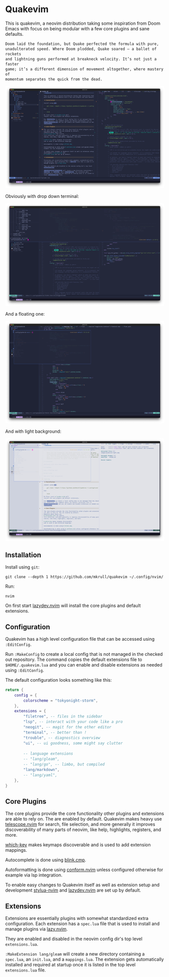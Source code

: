 # Quakevim

This is quakevim, a neovim distribution taking some inspiration from Doom Emacs
with focus on being modular with a few core plugins and sane defaults.

    Doom laid the foundation, but Quake perfected the formula with pure,
    unadulterated speed. Where Doom plodded, Quake soared — a ballet of rockets
    and lightning guns performed at breakneck velocity. It’s not just a faster
    game; it’s a different dimension of movement altogether, where mastery of
    momentum separates the quick from the dead.

![screenshot](images/quakevim.png)

Obviously with drop down terminal:

![dropdown](images/quakevim-dropdown.png)

And a floating one:

![half-life](images/quakevim-float.png)

And with light background:

![light-bg](images/quakevim-light.png)

## Installation

Install using `git`:

    git clone --depth 1 https://github.com/mkrull/quakevim ~/.config/nvim/

Run:

    nvim

On first start [lazydev.nvim](https://github.com/folke/lazydev.nvim) will
install the core plugins and default extensions.

## Configuration

Quakevim has a high level configuration file that can be accessed using
`:EditConfig`.

Run `:MakeConfig` to create a local config that is not managed in the checked
out repository. The command copies the default extensions file to
`$HOME/.quakevim.lua` and you can enable and disable extensions as needed using
`:EditConfig`.

The default configuration looks something like this:

```lua
return {
    config = {
        colorscheme = "tokyonight-storm",
    },
    extensions = {
        "filetree", -- files in the sidebar
        "lsp", -- interact with your code like a pro
        "neogit", -- magit for the other editor
        "terminal", -- better than !
        "trouble", -- diagnostics overview
        "ui", -- ui goodness, some might say clutter

        -- language extensions
        -- "lang/gleam",
        -- "lang/go", -- limbo, but compiled
        "lang/markdown",
        -- "lang/yaml",
    },
}
```

## Core Plugins

The core plugins provide the core functionality other plugins and extensions
are able to rely on. The are enabled by default.
Quakevim makes heavy use
[telescope.nvim](https://github.com/nvim-telescope/telescope.nvim) for search,
file selection, and more generally it improves discoverability of many parts of
neovim, like help, highlights, registers, and more.

[which-key](https://github.com/folke/which-key.nvim) makes keymaps discoverable
and is used to add extension mappings.

Autocomplete is done using [blink.cmp](https://github.com/saghen/blink.cmp).

Autoformatting is done using [conform.nvim](https://github.com/stevearc/conform.nvim) unless configured otherwise for
example via lsp integration.

To enable easy changes to Quakevim itself as well as extension setup and
development [stylua-nvim](https://github.com/ckipp01/stylua-nvim) and
[lazydev.nvim](https://github.com/folke/lazydev.nvim) are set up by default.

## Extensions

Extensions are essentially plugins with somewhat standardized extra
configuration. Each extension has a `spec.lua` file that is used to install and
manage plugins via [lazy.nvim](https://github.com/folke/lazy.nvim).

They are enabled and disabled in the neovim config dir's top level
`extensions.lua`.

`:MakeExtension lang/gleam` will create a new directory containing a
`spec.lua`, an `init.lua`, and a `mappings.lua`. The extension gets
automatically installed and required at startup once it is listed in the top
level `extensions.lua` file.
